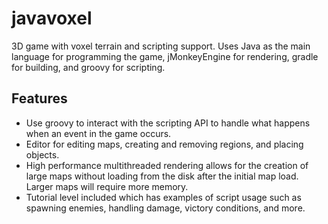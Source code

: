 # javavoxel
3D game with voxel terrain and scripting support.
Uses Java as the main language for programming the game, jMonkeyEngine for rendering, gradle for building, and groovy for scripting.

## Features
* Use groovy to interact with the scripting API to handle what happens when an event in the game occurs.
* Editor for editing maps, creating and removing regions, and placing objects.
* High performance multithreaded rendering allows for the creation of large maps without loading from the disk after the initial map load. Larger maps will require more memory.
* Tutorial level included which has examples of script usage such as spawning enemies, handling damage, victory conditions, and more.
